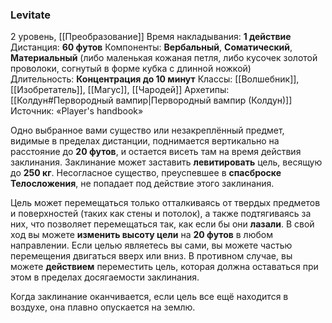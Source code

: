 ### Levitate

2 уровень, [[Преобразование]]
Время накладывания: **1 действие**
Дистанция: **60 футов**
Компоненты: **Вербальный**, **Соматический**, **Материальный** (либо маленькая кожаная петля, либо кусочек золотой проволоки, согнутый в форме кубка с длинной ножкой)
Длительность: **Концентрация до 10 минут**
Классы: [[Волшебник]], [[Изобретатель]], [[Магус]], [[Чародей]]
Архетипы: [[Колдун#Первородный вампир|Первородный вампир (Колдун)]]
Источник: «Player's handbook»

Одно выбранное вами существо или незакреплённый предмет, видимые в пределах дистанции, поднимается вертикально на расстояние до **20 футов**, и остается висеть там на время действия заклинания. Заклинание может заставить **левитировать** цель, весящую до **250 кг**. Несогласное существо, преуспевшее в **спасброске Телосложения**, не попадает под действие этого заклинания.

Цель может перемещаться только отталкиваясь от твердых предметов и поверхностей (таких как стены и потолок), а также подтягиваясь за них, что позволяет перемещаться так, как если бы они **лазали**. В свой ход вы можете **изменить высоту цели** на **20 футов** в любом направлении. Если целью являетесь вы сами, вы можете частью перемещения двигаться вверх или вниз. В противном случае, вы можете **действием** переместить цель, которая должна оставаться при этом в пределах досягаемости заклинания.

Когда заклинание оканчивается, если цель все ещё находится в воздухе, она плавно опускается на землю.
